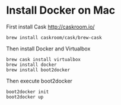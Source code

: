 # Install Docker on Mac

First install Cask http://caskroom.io/

    brew install caskroom/cask/brew-cask

Then install Docker and Virtualbox

    brew cask install virtualbox
    brew install docker
    brew install boot2docker
    
Then execute boot2docker

    boot2docker init
    boot2docker up
